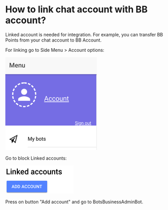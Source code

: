 # How to link chat account with BB account?

Linked account is needed for integration. For example, you can transfer BB Points from your chat account to BB Account.

For linking go to Side Menu &gt; Account options:

![](.gitbook/assets/image%20%2824%29.png)

Go to block Linked accounts:

![](.gitbook/assets/image%20%2838%29.png)

Press on button "Add account" and go to BotsBusinessAdminBot.





